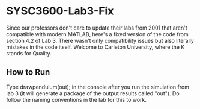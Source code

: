 # SYSC3600-Lab3-Fix
Since our professors don't care to update their labs from 2001 that aren't compatible with modern MATLAB, here's a fixed version of the code from section 4.2 of Lab 3. There wasn't only compatibility issues but also literally mistakes in the code itself. Welcome to Carleton University, where the K stands for Quality.

## How to Run
Type drawpendulum(out); in the console after you run the simulation from lab 3 (it will generate a package of the output results called "out"). Do follow the naming conventions in the lab for this to work.
